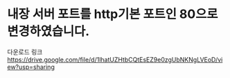 # 내장 서버 포트를 http기본 포트인 80으로 변경하였습니다.

다운로드 링크
https://drive.google.com/file/d/1lhatUZHtbCQtEsEZ9e0zgUbNKNgLVEoD/view?usp=sharing
